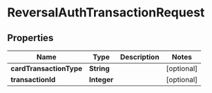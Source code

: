 

# ReversalAuthTransactionRequest


## Properties

| Name | Type | Description | Notes |
|------------ | ------------- | ------------- | -------------|
|**cardTransactionType** | **String** |  |  [optional] |
|**transactionId** | **Integer** |  |  [optional] |




